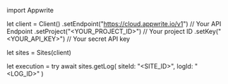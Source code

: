 import Appwrite

let client = Client()
    .setEndpoint("https://cloud.appwrite.io/v1") // Your API Endpoint
    .setProject("<YOUR_PROJECT_ID>") // Your project ID
    .setKey("<YOUR_API_KEY>") // Your secret API key

let sites = Sites(client)

let execution = try await sites.getLog(
    siteId: "<SITE_ID>",
    logId: "<LOG_ID>"
)

